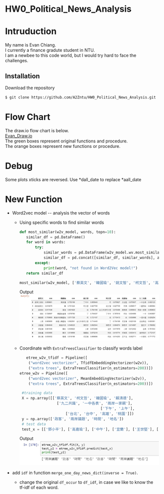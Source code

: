 # HW0_Political_News_Analysis

# Intruduction 
My name is Evan Chiang.  
I currently a finance gradute student in NTU.   
I am a newbee to this code world, but I would try hard to face the challenges.  

## Installation
Download the repository
```bash
$ git clone https://github.com/A2Zntu/HW0_Political_News_Analysis.git
```

# Flow Chart
The draw.io flow chart is below.  
[Evan_Draw.io](https://www.draw.io/?lightbox=1&highlight=0000ff&edit=_blank&layers=1&nav=1#G16-idBqn3LSorsOPPr3Or34L24_v0FYCX)    
The green boxes represent original functions and procedure.  
The orange boxes represent new functions or procedure.  

# Debug
 Some plots xticks are reversed. Use *dall_date to replace *aall_date 

# New Function 
* Word2vec model -- analysis the vector of words 

  + Using specific words to find similar words
     ```python
    def most_similar(w2v_model, words, topn=10):
        similar_df = pd.DataFrame()
        for word in words:
            try:
                similar_words = pd.DataFrame(w2v_model.wv.most_similar(word, topn=topn), columns=[word, 'cos'])
                similar_df = pd.concat([similar_df, similar_words], axis=1)
            except:
                print(word, "not found in Word2Vec model!")
        return similar_df
    ```
    ```python
    most_similar(w2v_model, ['蔡英文', '韓國瑜', '姚文智', '柯文哲', '高嘉瑜', '九二共識'], 10)
    ```
    Output
    ![image](https://github.com/A2Zntu/HW0_Political_News_Analysis/blob/master/politicians/words_similar.JPG)
    
  + Coordinate with `ExtraTreesClassifier` to classify words label
    ```python
       etree_w2v_tfidf = Pipeline([
        ("word2vec vectorizer", TfidfEmbeddingVectorizer(w2v)),
        ("extra trees", ExtraTreesClassifier(n_estimators=200))])
    etree_w2v = Pipeline([
        ("word2vec vectorizer", MeanEmbeddingVectorizer(w2v)),
        ("extra trees", ExtraTreesClassifier(n_estimators=200))])
     ```
     ```python 
      #training data
      X = np.array([['蔡英文', '柯文哲', '韓國瑜', '賴清德'],
                      ['九二共識', '一中各表', '兩岸一家親'],
                                          ['下午', '上午'], 
                          ['台北', '台中', '高雄', '桃園']])
      y = np.array(['政客', '兩岸議題', '時間', '地名'])
      # test data
      test_x = [['鄧小平'], ['高嘉瑜'], ['中午'], ['宜蘭'], ['王世堅'], ['傍晚'], ['統戰'], ['新竹']]
      ```
    Output
    ![image](https://github.com/A2Zntu/HW0_Political_News_Analysis/blob/master/politicians/ETC.JPG)

* add `idf`  in function `merge_one_day_news_dict(inverse = True)`.  
  + change the original `df_occur` to `df_idf`, in case we like to know the tf-idf of each word. 


